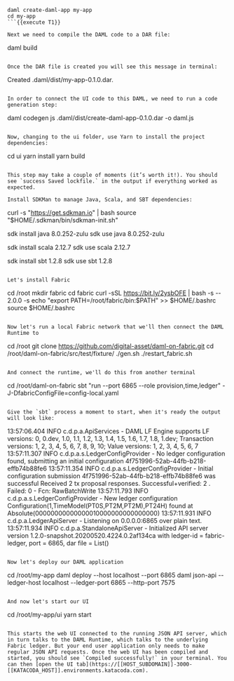 ```
daml create-daml-app my-app
cd my-app
```{{execute T1}}

Next we need to compile the DAML code to a DAR file:

```
daml build
```{{execute T1}}

Once the DAR file is created you will see this message in terminal: 

```
Created .daml/dist/my-app-0.1.0.dar.
```

In order to connect the UI code to this DAML, we need to run a code generation step:

```
daml codegen js .daml/dist/create-daml-app-0.1.0.dar -o daml.js
```{{execute T1}}

Now, changing to the ui folder, use Yarn to install the project dependencies:

```
cd ui
yarn install
yarn build
```{{execute T1}}

This step may take a couple of moments (it’s worth it!). You should see `success Saved lockfile.` in the output if everything worked as expected.

Install SDKMan to manage Java, Scala, and SBT dependencies:

```
curl -s "https://get.sdkman.io" | bash
source "$HOME/.sdkman/bin/sdkman-init.sh"

sdk install java 8.0.252-zulu
sdk use java 8.0.252-zulu

sdk install scala 2.12.7
sdk use scala 2.12.7

sdk install sbt 1.2.8
sdk use sbt 1.2.8
```{{execute T1}}

Let's install Fabric

```
cd /root
mkdir fabric
cd fabric
curl -sSL https://bit.ly/2ysbOFE | bash -s -- 2.0.0 -s
echo "export PATH=/root/fabric/bin:$PATH" >> $HOME/.bashrc
source $HOME/.bashrc
```{{execute T1}}

Now let's run a local Fabric network that we'll then connect the DAML Runtime to
```
cd /root
git clone https://github.com/digital-asset/daml-on-fabric.git
cd /root/daml-on-fabric/src/test/fixture/
./gen.sh
./restart_fabric.sh
```{{execute T1}}

And connect the runtime, we'll do this from another terminal
```
cd /root/daml-on-fabric
sbt "run --port 6865 --role provision,time,ledger" -J-DfabricConfigFile=config-local.yaml
```{{execute T2}}

Give the `sbt` process a moment to start, when it's ready the output will look like:

```
13:57:06.404 INFO  c.d.p.a.ApiServices - DAML LF Engine supports LF versions: 0, 0.dev, 1.0, 1.1, 1.2, 1.3, 1.4, 1.5, 1.6, 1.7, 1.8, 1.dev; Transaction versions: 1, 2, 3, 4, 5, 6, 7, 8, 9, 10; Value versions: 1, 2, 3, 4, 5, 6, 7
13:57:11.307 INFO  c.d.p.a.s.LedgerConfigProvider - No ledger configuration found, submitting an initial configuration 4f751996-52ab-44fb-b218-effb74b88fe6
13:57:11.354 INFO  c.d.p.a.s.LedgerConfigProvider - Initial configuration submission 4f751996-52ab-44fb-b218-effb74b88fe6 was successful
Received 2 tx proposal responses. Successful+verified: 2 . Failed: 0  - Fcn: RawBatchWrite 
13:57:11.793 INFO  c.d.p.a.s.LedgerConfigProvider - New ledger configuration Configuration(1,TimeModel(PT0S,PT2M,PT2M),PT24H) found at Absolute(00000000000000010000000000000000)
13:57:11.931 INFO  c.d.p.a.LedgerApiServer - Listening on 0.0.0.0:6865 over plain text.
13:57:11.934 INFO  c.d.p.a.StandaloneApiServer - Initialized API server version 1.2.0-snapshot.20200520.4224.0.2af134ca with ledger-id = fabric-ledger, port = 6865, dar file = List()
```

Now let's deploy our DAML application
```
cd /root/my-app
daml deploy --host localhost --port 6865
daml json-api --ledger-host localhost --ledger-port 6865 --http-port 7575
```{{execute T3}}

And now let's start our UI
```
cd /root/my-app/ui
yarn start
```{{execute T4}}

This starts the web UI connected to the running JSON API server, which in turn talks to the DAML Runtime, which talks to the underlying Fabric ledger. But your end user application only needs to make regular JSON API requests. Once the web UI has been compiled and started, you should see `Compiled successfully!` in your terminal. You can then [open the UI tab](https://[[HOST_SUBDOMAIN]]-3000-[[KATACODA_HOST]].environments.katacoda.com).
